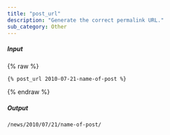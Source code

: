 ```yaml
---
title: "post_url"
description: "Generate the correct permalink URL."
sub_category: Other
---
```

##### Input

{% raw %}
~~~liquid
{% post_url 2010-07-21-name-of-post %}
~~~
{% endraw %}

##### Output

~~~html
/news/2010/07/21/name-of-post/
~~~
